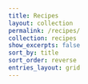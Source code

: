 ```yaml
---
title: Recipes
layout: collection
permalink: /recipes/
collection: recipes
show_excerpts: false
sort_by: title
sort_order: reverse
entries_layout: grid
---
```

